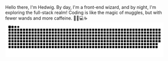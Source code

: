 
Hello there, I'm Hedwig.
By day, I'm a front-end wizard, and by night, I'm exploring the full-stack realm!
Coding is like the magic of muggles, but with fewer wands and more caffeine. 🧙‍♀️💻☕
<picture>
  <source media="(prefers-color-scheme: dark)" srcset="https://raw.githubusercontent.com/Hedwig-Fang/Hedwig-Fang/output/github-snake-dark.svg">
  <source media="(prefers-color-scheme: light)" srcset="https://raw.githubusercontent.com/Hedwig-Fang/Hedwig-Fang/output/github-snake.svg">
  <img alt="github contribution grid snake animation" src="https://raw.githubusercontent.com/Hedwig-Fang/Hedwig-Fang/output/github-snake.svg">
</picture>
